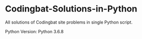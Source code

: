 # Codingbat-Solutions-in-Python
All solutions of Codingbat site problems in single Python script. 


Python Version: Python 3.6.8
